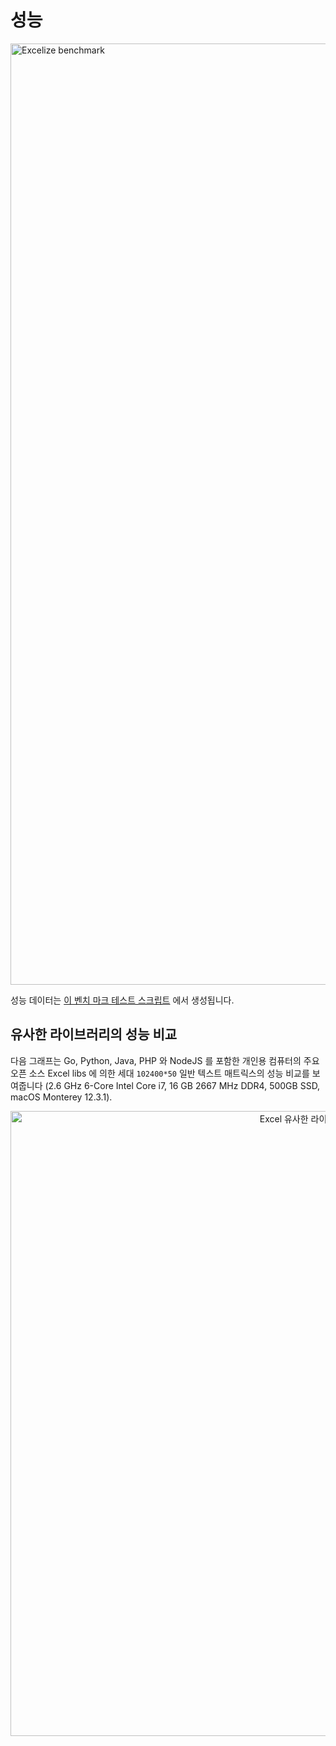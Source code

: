 # 성능

<a href="https://xuri.me/wp-content/uploads/2016/08/excelize-performance.svg"><img src="https://xuri.me/wp-content/uploads/2016/08/excelize-performance.svg" alt="Excelize benchmark" width="1506"></a>

성능 데이터는 [이 벤치 마크 테스트 스크립트](https://github.com/xuri/excelize-benchmark) 에서 생성됩니다.

## 유사한 라이브러리의 성능 비교

다음 그래프는 Go, Python, Java, PHP 와 NodeJS 를 포함한 개인용 컴퓨터의 주요 오픈 소스 Excel libs 에 의한 세대 `102400*50` 일반 텍스트 매트릭스의 성능 비교를 보여줍니다 (2.6 GHz 6-Core Intel Core i7, 16 GB 2667 MHz DDR4, 500GB SSD, macOS Monterey 12.3.1).

<p align="center"><img width="1000" src="https://xuri.me/wp-content/uploads/2016/08/excelize-golang-library-for-reading-and-writing-xlsx-files-3.svg" alt="Excel 유사한 라이브러리의 성능 비교"></p>

